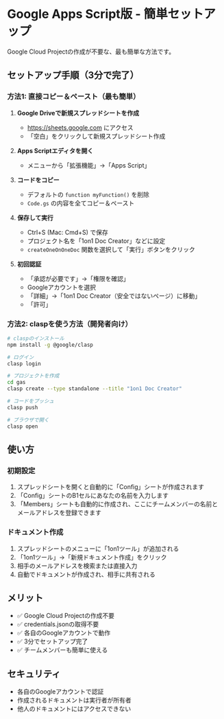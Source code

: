 # Google Apps Script版 - 簡単セットアップ

Google Cloud Projectの作成が不要な、最も簡単な方法です。

## セットアップ手順（3分で完了）

### 方法1: 直接コピー＆ペースト（最も簡単）

1. **Google Driveで新規スプレッドシートを作成**
   - https://sheets.google.com にアクセス
   - 「空白」をクリックして新規スプレッドシート作成

2. **Apps Scriptエディタを開く**
   - メニューから「拡張機能」→「Apps Script」

3. **コードをコピー**
   - デフォルトの `function myFunction()` を削除
   - `Code.gs` の内容を全てコピー＆ペースト

4. **保存して実行**
   - Ctrl+S (Mac: Cmd+S) で保存
   - プロジェクト名を「1on1 Doc Creator」などに設定
   - `createOneOnOneDoc` 関数を選択して「実行」ボタンをクリック

5. **初回認証**
   - 「承認が必要です」→「権限を確認」
   - Googleアカウントを選択
   - 「詳細」→「1on1 Doc Creator（安全ではないページ）に移動」
   - 「許可」

### 方法2: claspを使う方法（開発者向け）

```bash
# claspのインストール
npm install -g @google/clasp

# ログイン
clasp login

# プロジェクトを作成
cd gas
clasp create --type standalone --title "1on1 Doc Creator"

# コードをプッシュ
clasp push

# ブラウザで開く
clasp open
```

## 使い方

### 初期設定
1. スプレッドシートを開くと自動的に「Config」シートが作成されます
2. 「Config」シートのB1セルにあなたの名前を入力します
3. 「Members」シートも自動的に作成され、ここにチームメンバーの名前とメールアドレスを登録できます

### ドキュメント作成
1. スプレッドシートのメニューに「1on1ツール」が追加される
2. 「1on1ツール」→「新規ドキュメント作成」をクリック
3. 相手のメールアドレスを検索または直接入力
4. 自動でドキュメントが作成され、相手に共有される

## メリット

- ✅ Google Cloud Projectの作成不要
- ✅ credentials.jsonの取得不要
- ✅ 各自のGoogleアカウントで動作
- ✅ 3分でセットアップ完了
- ✅ チームメンバーも簡単に使える

## セキュリティ

- 各自のGoogleアカウントで認証
- 作成されるドキュメントは実行者が所有者
- 他人のドキュメントにはアクセスできない